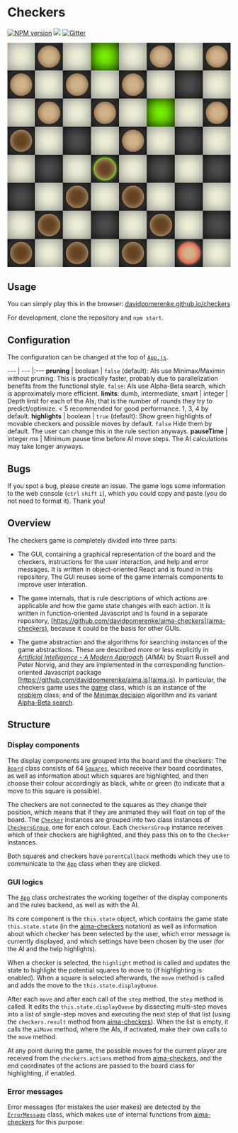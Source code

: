 # Checkers

[![NPM version](https://img.shields.io/npm/v/aima-checkers-gui.svg)](https://www.npmjs.com/package/aima-checkers-gui)
![](https://github.com/davidpomerenke/checkers/workflows/Node%20CI/badge.svg)
[![Gitter](https://badges.gitter.im/aima-checkers/community.svg)](https://gitter.im/aima-checkers/community)

![Screenshot](public/screenshot.png)

## Usage

You can simply play this in the browser: [davidpomerenke.github.io/checkers](https://davidpomerenke.github.io/checkers)

For development, clone the repository and `npm start`. 

## Configuration

The configuration can be changed at the top of [`App.js`](https://github.com/davidpomerenke/checkers/blob/master/src/App.js). 

--- | --- |:---
**pruning** | boolean | `false` (default): AIs use Minimax/Maximin without pruning. This is practically faster, probably due to parallelization benefits from the functional style. `false`: AIs use Alpha-Beta search, which is approximately more efficient.
**limits**: dumb, intermediate, smart | integer | Depth limit for each of the AIs, that is the number of rounds they try to predict/optimize. < 5 recommended for good performance. 1, 3, 4 by default. 
**highlights** | boolean | `true` (default): Show green highlights of movable checkers and possible moves by default. `false` Hide them by default. The user can change this in the rule section anyways. 
**pauseTime** | integer *ms* | Minimum pause time before AI move steps. The AI calculations may take longer anyways. 

## Bugs

If you spot a bug, please create an issue. The game logs some information to the web console (`ctrl` `shift` `i`), which you could copy and paste (you do not need to format it). Thank you!

## Overview

The checkers game is completely divided into three parts:

- The GUI, containing a graphical representation of the board and the checkers, instructions for the user interaction, and help and error messages. It is written in object-oriented React and is found in this repository. The GUI reuses some of the game internals components to improve user interation. 

- The game internals, that is rule descriptions of which actions are applicable and how the game state changes with each action. It is written in function-oriented Javascript and is found in a separate repository, [https://github.com/davidpomerenke/aima-checkers](aima-checkers), because it could be the basis for other GUIs. 

- The game abstraction and the algorithms for searching instances of the game abstractions. These are described more or less explicitly in [*Artificial Intelligence - A Modern Approach*](http://aima.cs.berkeley.edu/) (*AIMA*) by Stuart Russell and Peter Norvig, and they are implemented in the corresponding function-oriented Javascript package [https://github.com/davidpomerenke/aima.js](aima.js). In particular, the checkers game uses the [game](https://github.com/davidpomerenke/aima.js/blob/master/games/game.mjs) class, which is an instance of the [problem](https://github.com/davidpomerenke/aima.js/blob/master/problem.mjs) class; and of the [Minimax decision](https://github.com/davidpomerenke/aima.js/blob/master/games/minimax-decision.mjs) algorithm and its variant [Alpha-Beta search](https://github.com/davidpomerenke/aima.js/blob/master/games/alpha-beta-search.mjs). 

## Structure

### Display components

The display components are grouped into the board and the checkers: The [`Board`](https://github.com/davidpomerenke/checkers/blob/master/src/Components/Board.js) class consists of 64 [`Squares`](https://github.com/davidpomerenke/checkers/blob/master/src/Components/Square.js), which receive their board coordinates, as well as information about which squares are highlighted, and then choose their colour accordingly as black, white or green (to indicate that a move to this square is possible). 

The checkers are not connected to the squares as they change their position, which means that if they are animated they will float on top of the board. The [`Checker`](https://github.com/davidpomerenke/checkers/blob/master/src/Components/Checker.js) instances are grouped into two class instances of [`CheckersGroup`](https://github.com/davidpomerenke/checkers/blob/master/src/Components/CheckersGroup.js), one for each colour. Each `CheckersGroup` instance receives which of their checkers are highlighted, and they pass this on to the `Checker` instances. 

Both squares and checkers have `parentCallback` methods which they use to communicate to the [`App`](https://github.com/davidpomerenke/checkers/blob/master/src/App.js) class when they are clicked. 

### GUI logics

The [`App`](https://github.com/davidpomerenke/checkers/blob/master/src/App.js) class orchestrates the working together of the display components and the rules backend, as well as with the AI. 

Its core component is the `this.state` object, which contains the game state `this.state.state` (in the [aima-checkers](https://github.com/davidpomerenke/aima-checkers) notation) as well as information about which checker has been selected by the user, which error message is currently displayed, and which settings have been chosen by the user (for the AI and the help highlights). 

When a checker is selected, the `highlight` method is called and updates the state to highlight the potential squares to move to (if highlighting is enabled). When a square is selected afterwards, the `move` method is called and adds the move to the `this.state.displayQueue`. 

After each `move` and after each call of the `step` method, the `step` method is called. It edits the `this.state.displayQueue` by dissecting multi-step moves into a list of single-step moves and executing the next step of that list (using the `checkers.result` method from [aima-checkers](https://github.com/davidpomerenke/aima-checkers)). When the list is empty, it calls the `aiMove` method, where the AIs, if activated, make their own calls to the `move` method. 

At any point during the game, the possible moves for the current player are received from the `checkers.actions` method from [aima-checkers](https://github.com/davidpomerenke/aima-checkers), and the end coordinates of the actions are passed to the board class for highlighting, if enabled. 

### Error messages

Error messages (for mistakes the user makes) are detected by the [`ErrorMessage`](https://github.com/davidpomerenke/checkers/blob/master/src/Components/ErrorMessage.js) class, which makes use of internal functions from [aima-checkers](https://github.com/davidpomerenke/aima-checkers) for this purpose.
